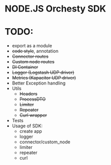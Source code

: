 # NODE.JS Orchesty SDK

# TODO:
- export as a module
- ~~code style~~, annotation
- ~~Connector routes~~
- ~~Custom node routes~~
- ~~DI Container~~
- ~~Logger (Logstash UDP driver)~~
- ~~Metrics (Kapacitor UDP driver)~~
- Better Exception handling
- Utils
    - ~~Headers~~
    - ~~ProcessDTO~~
    - ~~Limiter~~
    - ~~Repeater~~
    - ~~Curl wrapper~~
- Tests
- Usage of SDK:
  - create app
  - logger
  - connector/custom_node
  - limiter
  - repeater
  - curl